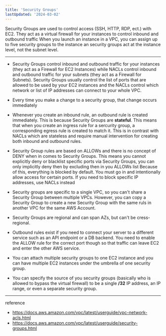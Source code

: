 ```yaml
---
title: 'Security Groups'
lastUpdated: '2024-03-02'
---
```


Security Groups are used to control access (SSH, HTTP, RDP, ect.) with EC2.
They act as a virtual firewall for your instances to control inbound and outbound traffic When you launch an instance in a VPC, you can assign up to five security groups to the instance an security groups act at the instance level, not the subnet level.

---

- Security Groups control inbound and outbound traffic for your instances (they act as a Firewall for EC2 Instances) while NACLs control inbound and outbound traffic for your subnets (they act as a Firewall for Subnets). Security Groups usually control the list of ports that are allowed to be used by your EC2 instances and the NACLs control which network or list of IP addresses can connect to your whole VPC.

- Every time you make a change to a security group, that change occurs immediately

- Whenever you create an inbound rule, an outbound rule is created immediately. This is because Security Groups are **stateful**. This means that when you create an ingress rule for a sercurity group, a corresponding egress rule is created to match it. This is in contrast with NACLs which are stateless and require manual intervention for creating both inbound and outbound rules.

- Security Group rules are based on ALLOWs and there is no concept of DENY when in comes to Security Groups. This means you cannot explicitly deny or blacklist specific ports via Security Groups, you can only implicitly deny then by excluding then in you ALLOWs list
    Because of this, everything is blocked by default. You must go in and intentionally allow access for certain ports. If you need to block specific IP addresses, use NACLs instead

- Security groups are specific to a single VPC, so you can't share a Security Group between multiple VPCs. However, you can copy a Security Group to create a new Security Group with the same ruls in another VPC for the same AWS Account.

- Security Groups are regional and can span AZs, but can't be cress-regional.

- Outbound rules exist if you need to connect your server to a different service such as an API endpoint or a DB backend. You need to enable the ALLOW rule for the correct port though so that traffic can leave EC2 and enter the other AWS service.

- You can attach multiple security groups to one EC2 instance and you can have multiple EC2 instances under the umbrella of one security group.

- You can specify the source of you security groups (basically who is allowed to bypass the virtual firewall) to be a single **/32** IP address, an IP range, or even a separate security group.

---
reference
- https://docs.aws.amazon.com/vpc/latest/userguide/vpc-network-acls.html
- https://docs.aws.amazon.com/vpc/latest/userguide/security-groups.html